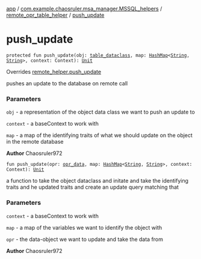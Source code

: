 [app](../../index.md) / [com.example.chaosruler.msa_manager.MSSQL_helpers](../index.md) / [remote_opr_table_helper](index.md) / [push_update](.)

# push_update

`protected fun push_update(obj: `[`table_dataclass`](../../com.example.chaosruler.msa_manager.abstraction_classes/table_dataclass/index.md)`, map: `[`HashMap`](https://kotlinlang.org/api/latest/jvm/stdlib/kotlin.collections/-hash-map/index.html)`<`[`String`](https://kotlinlang.org/api/latest/jvm/stdlib/kotlin/-string/index.html)`, `[`String`](https://kotlinlang.org/api/latest/jvm/stdlib/kotlin/-string/index.html)`>, context: Context): `[`Unit`](https://kotlinlang.org/api/latest/jvm/stdlib/kotlin/-unit/index.html)

Overrides [remote_helper.push_update](../../com.example.chaosruler.msa_manager.abstraction_classes/remote_helper/push_update.md)

pushes an update to the database on remote call

### Parameters

`obj` - a representation of the object data class we want to push an update to

`context` - a baseContext to work with

`map` - a map of the identifying traits of what we should update on the object in the remote database

**Author**
Chaosruler972

`fun push_update(opr: `[`opr_data`](../../com.example.chaosruler.msa_manager.object_types/opr_data/index.md)`, map: `[`HashMap`](https://kotlinlang.org/api/latest/jvm/stdlib/kotlin.collections/-hash-map/index.html)`<`[`String`](https://kotlinlang.org/api/latest/jvm/stdlib/kotlin/-string/index.html)`, `[`String`](https://kotlinlang.org/api/latest/jvm/stdlib/kotlin/-string/index.html)`>, context: Context): `[`Unit`](https://kotlinlang.org/api/latest/jvm/stdlib/kotlin/-unit/index.html)

a function to take the object dataclass and initate and take the identifying traits and he updated traits and create an update query matching that

### Parameters

`context` - a baseContext to work with

`map` - a map of the variables we want to identify the object with

`opr` - the data-object we want to update and take the data from

**Author**
Chaosruler972

